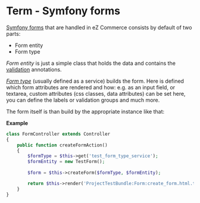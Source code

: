 # Term - Symfony forms

[Symfony forms](http://symfony.com/doc/current/forms.html) that are handled in eZ Commerce consists by default of two parts:

- Form entity
- Form type

*Form entity* is just a simple class that holds the data and contains the [validation](https://symfony.com/doc/current/reference/constraints.html) annotations.

[*Form type*](https://symfony.com/doc/current/reference/forms/types.html#main) (usually defined as a service) builds the form. Here is defined which form attributes are rendered and how: e.g. as an input field, or textarea, custom attributes (css classes, data attributes) can be set here, you can define the labels or validation groups and much more.

The form itself is than build by the appropriate instance like that:

**Example**

``` php
class FormController extends Controller
{
    public function createFormAction()
    {
        $formType = $this->get('test_form_type_service');
        $formEntity = new TestForm();       
        
        $form = $this->createForm($formType, $formEntity);

        return $this->render('ProjectTestBundle:Form:create_form.html.twig', array('form' => $form->createView()));
    }
}
```
